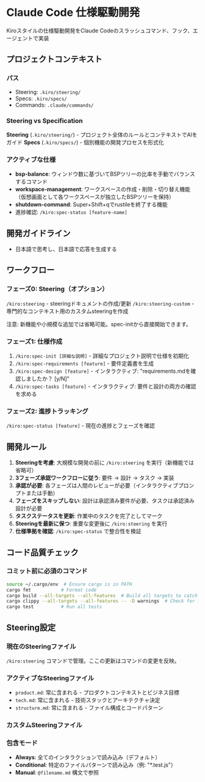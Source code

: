 # Claude Code 仕様駆動開発

Kiroスタイルの仕様駆動開発をClaude Codeのスラッシュコマンド、フック、エージェントで実装

## プロジェクトコンテキスト

### パス
- Steering: `.kiro/steering/`
- Specs: `.kiro/specs/`
- Commands: `.claude/commands/`

### Steering vs Specification

**Steering** (`.kiro/steering/`) - プロジェクト全体のルールとコンテキストでAIをガイド
**Specs** (`.kiro/specs/`) - 個別機能の開発プロセスを形式化

### アクティブな仕様
- **bsp-balance**: ウィンドウ数に基づいてBSPツリーの比率を手動でバランスするコマンド
- **workspace-management**: ワークスペースの作成・削除・切り替え機能（仮想画面として各ワークスペースが独立したBSPツリーを保持）
- **shutdown-command**: Super+Shift+qでrustileを終了する機能
- 進捗確認: `/kiro:spec-status [feature-name]`

## 開発ガイドライン
- 日本語で思考し、日本語で応答を生成する

## ワークフロー

### フェーズ0: Steering（オプション）
`/kiro:steering` - steeringドキュメントの作成/更新
`/kiro:steering-custom` - 専門的なコンテキスト用のカスタムsteeringを作成

注意: 新機能や小規模な追加では省略可能。spec-initから直接開始できます。

### フェーズ1: 仕様作成
1. `/kiro:spec-init [詳細な説明]` - 詳細なプロジェクト説明で仕様を初期化
2. `/kiro:spec-requirements [feature]` - 要件定義書を生成
3. `/kiro:spec-design [feature]` - インタラクティブ: "requirements.mdを確認しましたか？ [y/N]"
4. `/kiro:spec-tasks [feature]` - インタラクティブ: 要件と設計の両方の確認を求める

### フェーズ2: 進捗トラッキング
`/kiro:spec-status [feature]` - 現在の進捗とフェーズを確認

## 開発ルール
1. **Steeringを考慮**: 大規模な開発の前に `/kiro:steering` を実行（新機能では省略可）
2. **3フェーズ承認ワークフローに従う**: 要件 → 設計 → タスク → 実装
3. **承認が必要**: 各フェーズは人間のレビューが必要（インタラクティブプロンプトまたは手動）
4. **フェーズをスキップしない**: 設計は承認済み要件が必要、タスクは承認済み設計が必要
5. **タスクステータスを更新**: 作業中のタスクを完了としてマーク
6. **Steeringを最新に保つ**: 重要な変更後に `/kiro:steering` を実行
7. **仕様準拠を確認**: `/kiro:spec-status` で整合性を検証

## コード品質チェック

### コミット前に必須のコマンド
```bash
source ~/.cargo/env  # Ensure cargo is in PATH
cargo fmt           # Format code
cargo build --all-targets --all-features  # Build all targets to catch warnings
cargo clippy --all-targets --all-features -- -D warnings  # Check for lints (treat warnings as errors)
cargo test          # Run all tests
```

## Steering設定

### 現在のSteeringファイル
`/kiro:steering` コマンドで管理。ここの更新はコマンドの変更を反映。

### アクティブなSteeringファイル
- `product.md`: 常に含まれる - プロダクトコンテキストとビジネス目標
- `tech.md`: 常に含まれる - 技術スタックとアーキテクチャ決定
- `structure.md`: 常に含まれる - ファイル構成とコードパターン

### カスタムSteeringファイル
<!-- /kiro:steering-custom コマンドで追加 -->
<!-- フォーマット:
- `filename.md`: モード - パターン - 説明
  モード: Always|Conditional|Manual
  パターン: Conditionalモード用のファイルパターン
-->

### 包含モード
- **Always**: 全てのインタラクションで読み込み（デフォルト）
- **Conditional**: 特定のファイルパターンで読み込み（例: "*.test.js"）
- **Manual**: `@filename.md` 構文で参照
